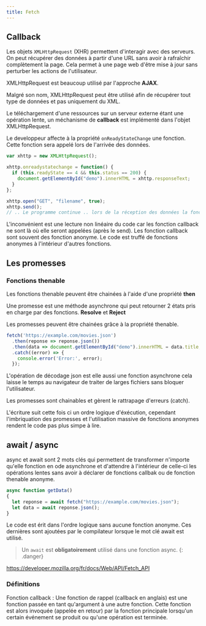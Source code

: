```yaml
---
title: Fetch
---
```


## Callback

Les objets `XMLHttpRequest` (XHR) permettent d'interagir avec des serveurs. On peut récupérer des données à partir d'une URL sans avoir à rafraîchir complètement la page. Cela permet à une page web d'être mise à jour sans perturber les actions de l'utilisateur.

XMLHttpRequest est beaucoup utilisé par l'approche **AJAX**.

Malgré son nom, XMLHttpRequest peut être utilisé afin de récupérer tout type de données et pas uniquement du XML.

Le téléchargement d'une ressources sur un serveur externe étant une opération lente, un méchanisme de **callback** est implémenté dans l'objet XMLHttpRequest.

Le developpeur affecte à la propriété `onReadyStateChange` une fonction. Cette fonction sera appelé lors de l'arrivée des données.

```javascript
var xhttp = new XMLHttpRequest();

xhttp.onreadystatechange = function() {
  if (this.readyState == 4 && this.status == 200) {
    document.getElementById("demo").innerHTML = xhttp.responseText;
  }
};

xhttp.open("GET", "filename", true);
xhttp.send();
// .. Le programme continue .. lors de la réception des données la fonction dans onreadystatechange sera appelée et le traitement pourra se faire
```

L'inconvénient est une lecture non linéaire du code car les fonction callback ne sont là où elle seront appelées (après le send). Les fonction callback sont souvent des fonction anonyme. Le code est truffé de fonctions anonymes à l'intérieur d'autres fonctions.

## Les promesses

### Fonctions thenable

Les fonctions thenable peuvent être chainées à l'aide d'une propriété **then**

Une promesse est une méthode asynchrone qui peut retourner 2 états pris en charge par des fonctions.
**Resolve** et **Reject**

Les promesses peuvent être chainées grâce à la propriété thenable.

```javascript
fetch('https://example.com/movies.json')
  .then(reponse => reponse.json())
  .then(data => document.getElementById("demo").innerHTML = data.title;)
  .catch((error) => {
    console.error('Error:', error);
  });
```

L'opération de décodage json est elle aussi une fonction asynchrone cela laisse le temps au navigateur de traiter de larges fichiers sans bloquer l'utilisateur.

Les promesses sont chainables et gèrent le rattrapage d'erreurs (catch).

L'écriture suit cette fois ci un ordre logique d'éxécution, cependant l'imbriquation des promesses et l'utilisation massive de fonctions anonymes rendent le code pas plus simpe à lire.

## await / async

async et await sont 2 mots clés qui permettent de transformer n'importe qu'elle fonction en ode asynchrone et d'attendre à l'intérieur de celle-ci les opérations lentes sans avoir à déclarer de fonctions callbak ou de fonction thenable anonyme.

```javascript
async function getData()
{
  let reponse = await fetch("https://example.com/movies.json");
  let data = await reponse.json();
}
```

Le code est érit dans l'ordre logique sans aucune fonction anonyme. Ces dernières sont ajoutées par le compilateur lorsque le mot clé await est utilisé.

> Un `await` est **obligatoirement** utilisé dans une fonction async.
{: .danger}

https://developer.mozilla.org/fr/docs/Web/API/Fetch_API

### Définitions

Fonction callback
: Une fonction de rappel (callback en anglais) est une fonction passée en tant qu'argument à une autre fonction. Cette fonction est alors invoquée (appelée en retour) par la fonction principale lorsqu'un certain événement se produit ou qu'une opération est terminée.

